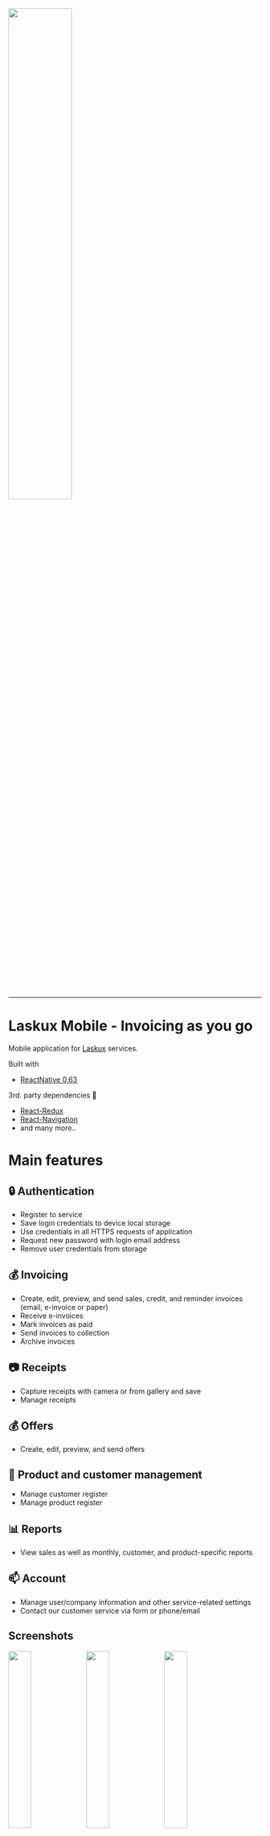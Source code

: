 <img src="https://www.laskux.fi/img/svg/laskux-logo-blue.svg" width="50%" align="center">

***

# Laskux Mobile - Invoicing as you go

Mobile application for [Laskux](https://www.laskux.fi/) services.

Built with  
* [ReactNative 0.63](https://reactnative.dev/)

3rd. party dependencies :blue_book:
* [React-Redux](https://react-redux.js.org/)
* [React-Navigation](https://reactnavigation.org/)
* and many more..

# Main features

## :lock: Authentication 
 * Register to service
 * Save login credentials to device local storage
 * Use credentials in all HTTPS requests of application
 * Request new password with login email address
 * Remove user credentials from storage

## :moneybag: Invoicing

* Create, edit, preview, and send sales, credit, and reminder invoices (email, e-invoice or paper)
* Receive e-invoices
* Mark invoices as paid
* Send invoices to collection
* Archive invoices

## :camera: Receipts

* Capture receipts with camera or from gallery and save
* Manage receipts

## :moneybag: Offers
* Create, edit, preview, and send offers

## :file_folder: Product and customer management
* Manage customer register
* Manage product register

## :bar_chart: Reports
* View sales as well as monthly, customer, and product-specific reports

## :mailbox: Account
* Manage user/company information and other service-related settings
* Contact our customer service via form or phone/email
  
## Screenshots
<img src="./screenshots/img-1.png" width="30%">
<img src="./screenshots/img-2.png" width="30%">
<img src="./screenshots/img-3.png" width="30%">
<img src="./screenshots/img-4.png" width="30%">
<img src="./screenshots/img-5.png" width="30%">
<img src="./screenshots/img-6.png" width="30%">
<img src="./screenshots/img-7.png" width="30%">
